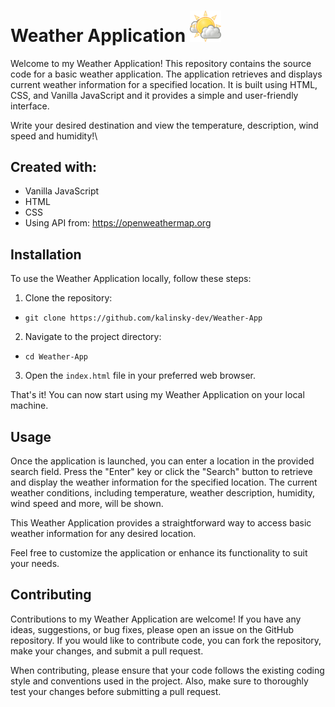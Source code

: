 # Weather Application <img src="./images/favicon.png" width="50" heigth="50"/>

Welcome to my Weather Application! This repository contains the source code for a basic weather application. The application retrieves and displays current weather information for a specified location. It is built using HTML, CSS, and Vanilla JavaScript and it provides a simple and user-friendly interface.

Write your desired destination and view the temperature, description, wind speed and humidity!\


## Created with: 
- Vanilla JavaScript
- HTML
- CSS
- Using API from: https://openweathermap.org

## Installation

To use the Weather Application locally, follow these steps:

1.  Clone the repository:

-   `git clone https://github.com/kalinsky-dev/Weather-App`

2.   Navigate to the project directory:

-  `cd Weather-App`

3.  Open the `index.html` file in your preferred web browser.

That's it! You can now start using my Weather Application on your local machine.

## Usage

Once the application is launched, you can enter a location in the provided search field. Press the "Enter" key or click the "Search" button to retrieve and display the weather information for the specified location. The current weather conditions, including temperature, weather description, humidity, wind speed and more, will be shown.

This Weather Application provides a straightforward way to access basic weather information for any desired location.

Feel free to customize the application or enhance its functionality to suit your needs.

## Contributing

Contributions to my Weather Application are welcome! If you have any ideas, suggestions, or bug fixes, please open an issue on the GitHub repository. If you would like to contribute code, you can fork the repository, make your changes, and submit a pull request.

When contributing, please ensure that your code follows the existing coding style and conventions used in the project. Also, make sure to thoroughly test your changes before submitting a pull request.